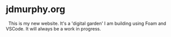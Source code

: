 
# jdmurphy.org

&nbsp; This is my new website. It's a 'digital garden' I am building using Foam and VSCode. It will always be a work in progress.